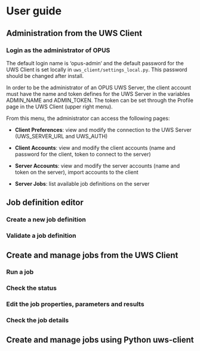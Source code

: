 
User guide
==========


Administration from the UWS Client
----------------------------------

### Login as the administrator of OPUS

The default login name is ‘opus-admin‘ and the default password for the UWS Client is set locally in 
`uws_client/settings_local.py`. This password should be changed after install.
  
In order to be the administrator of an OPUS UWS Server, the client account must have the name and token defines for 
the UWS Server in the variables ADMIN_NAME and ADMIN_TOKEN. The token can be set through the Profile page in the UWS 
Client (upper right menu).

From this menu, the administrator can access the following pages:

* **Client Preferences**: view and modify the connection to the UWS Server (UWS_SERVER_URL and UWS_AUTH)

* **Client Accounts**: view and modify the client accounts (name and password for the client, token to connect to the 
server)

* **Server Accounts**: view and modify the server accounts (name and token on the server), import accounts to the client

* **Server Jobs**: list available job definitions on the server


Job definition editor
---------------------

### Create a new job definition



### Validate a job definition


Create and manage jobs from the UWS Client
------------------------------------------

### Run a job

### Check the status

### Edit the job properties, parameters and results

### Check the job details


Create and manage jobs using Python uws-client
----------------------------------------------

